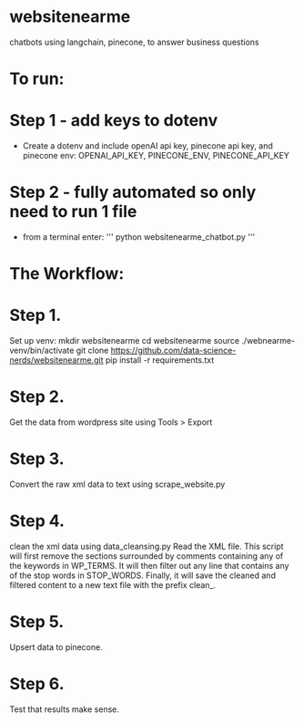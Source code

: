 # websitenearme
chatbots using langchain, pinecone, to answer business questions
# To run:
# Step 1 - add keys to dotenv
- Create a dotenv and include openAI api key, pinecone api key, and pinecone env:
OPENAI_API_KEY, PINECONE_ENV, PINECONE_API_KEY

# Step 2 - fully automated so only need to run 1 file
- from a terminal enter:
  '''
  python websitenearme_chatbot.py
  '''


# The Workflow:
# Step 1. 
Set up venv:
mkdir websitenearme
cd websitenearme
source ./webnearme-venv/bin/activate
git clone https://github.com/data-science-nerds/websitenearme.git
pip install -r requirements.txt


# Step 2. 
Get the data from wordpress site using Tools > Export

# Step 3. 
Convert the raw xml data to text using scrape_website.py 

# Step 4. 
clean the xml data using data_cleansing.py
Read the XML file.
This script will first remove the sections surrounded by comments containing any of the keywords in WP_TERMS. It will then filter out any line that contains any of the stop words in STOP_WORDS. Finally, it will save the cleaned and filtered content to a new text file with the prefix clean_.

# Step 5. 
Upsert data to pinecone.

# Step 6.
Test that results make sense.
